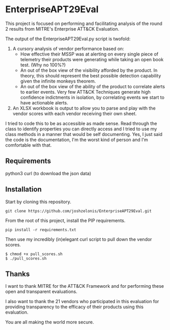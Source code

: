 # EnterpriseAPT29Eval
This project is focused on performing and facilitating analysis of the round 2 results from MITRE's Enterprise ATT&CK Evaluation.

The output of the EnterpriseAPT29Eval.py script is twofold:
1) A cursory analysis of vendor performance based on:
    - How effective their MSSP was at alerting on every single piece of telemetry their products were generating while taking an open book test. (Why no 100%?)
    - An out of the box view of the visibility afforded by the product. In theory, this should represent the best possible detection capability given the infinite monkeys theorem.
    - An out of the box view of the ability of the product to correlate alerts to earlier events. Very few ATT&CK Techniques generate high confidence indictments in isolation, by correlating events we start to have actionable alerts.
2) An XLSX workbook is output to allow you to parse and play with the vendor scores with each vendor receiving their own sheet.

I tried to code this to be as accessible as made sense. Read through the class to identify properties you can directly access and I tried to use my class methods in a manner that would be self documenting. Yes, I just said the code is the documentation, I'm the worst kind of person and I'm comfortable with that.

## Requirements
python3
curl (to download the json data)

## Installation
Start by cloning this repository.
```
git clone https://github.com/joshzelonis/EnterpriseAPT29Eval.git
```
From the root of this project, install the PIP requirements.
```
pip install -r requirements.txt
```
Then use my incredibly (in)elegant curl script to pull down the vendor scores.
```
$ chmod +x pull_scores.sh
$ ./pull_scores.sh
```

## Thanks
I want to thank MITRE for the ATT&CK Framework and for performing these open and transparent evaluations.

I also want to thank the 21 vendors who participated in this evaluation for providing transparency to the efficacy of their products using this evaluation. 

You are all making the world more secure.
